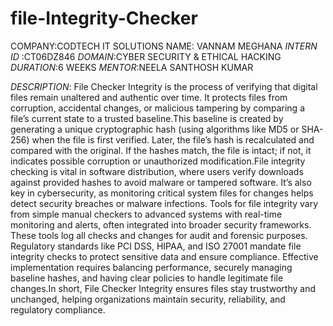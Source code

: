# file-Integrity-Checker
COMPANY:CODTECH IT SOLUTIONS
NAME: VANNAM MEGHANA
*INTERN ID* :CT06DZ846
*DOMAIN*:CYBER SECURITY & ETHICAL HACKING
*DURATION*:6 WEEKS
*MENTOR*:NEELA SANTHOSH KUMAR

*DESCRIPTION*:
File Checker Integrity is the process of verifying that digital files remain unaltered and authentic over time. It protects files from corruption, accidental changes, or malicious tampering by comparing a file’s current state to a trusted baseline.This baseline is created by generating a unique cryptographic hash (using algorithms like MD5 or SHA-256) when the file is first verified. Later, the file’s hash is recalculated and compared with the original. If the hashes match, the file is intact; if not, it indicates possible corruption or unauthorized modification.File integrity checking is vital in software distribution, where users verify downloads against provided hashes to avoid malware or tampered software. It’s also key in cybersecurity, as monitoring critical system files for changes helps detect security breaches or malware infections.
Tools for file integrity vary from simple manual checkers to advanced systems with real-time monitoring and alerts, often integrated into broader security frameworks. These tools log all checks and changes for audit and forensic purposes.
Regulatory standards like PCI DSS, HIPAA, and ISO 27001 mandate file integrity checks to protect sensitive data and ensure compliance. Effective implementation requires balancing performance, securely managing baseline hashes, and having clear policies to handle legitimate file changes.In short, File Checker Integrity ensures files stay trustworthy and unchanged, helping organizations maintain security, reliability, and regulatory compliance.

